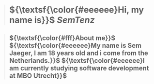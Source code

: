 > # ${\textsf{\color{#eeeeee}Hi, my name is}}$ ${SemTenz}$

> ## ${\textsf{\color{#fff}About me}}$ ${\textsf{\color{#eeeeee}My name is Sem Jaeger, I am 18 years old and i come from the Netherlands.}}$  ${\textsf{\color{#eeeeee}I am currently studying software development at MBO Utrecht}}$ 
